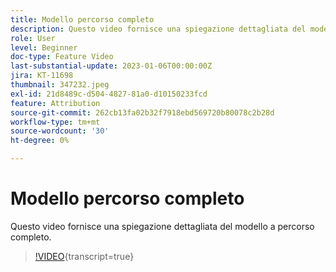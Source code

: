 ```yaml
---
title: Modello percorso completo
description: Questo video fornisce una spiegazione dettagliata del modello a percorso completo.
role: User
level: Beginner
doc-type: Feature Video
last-substantial-update: 2023-01-06T00:00:00Z
jira: KT-11698
thumbnail: 347232.jpeg
exl-id: 21d8489c-d504-4827-81a0-d10150233fcd
feature: Attribution
source-git-commit: 262cb13fa02b32f7918ebd569720b80078c2b28d
workflow-type: tm+mt
source-wordcount: '30'
ht-degree: 0%

---
```


# Modello percorso completo

Questo video fornisce una spiegazione dettagliata del modello a percorso completo.

>[!VIDEO](https://video.tv.adobe.com/v/3421350/?learn=on&captions=ita){transcript=true}
